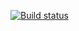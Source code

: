 [![Build status](https://ci.appveyor.com/api/projects/status/5qx956x9kut428kh?svg=true)](https://ci.appveyor.com/project/Ramastix/hwpatterns1)
